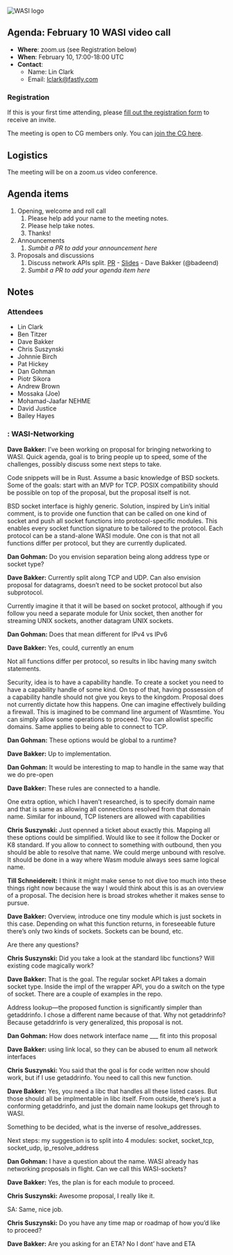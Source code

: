 ![WASI logo](https://raw.githubusercontent.com/WebAssembly/WASI/main/WASI.png)

## Agenda: February 10 WASI video call

- **Where**: zoom.us (see Registration below)
- **When**: February 10, 17:00-18:00 UTC
- **Contact**:
  - Name: Lin Clark
  - Email: lclark@fastly.com

### Registration

If this is your first time attending, please [fill out the registration form](https://docs.google.com/forms/d/e/1FAIpQLSdpO6Lp2L_dZ2_oiDgzjKx7pb7s2YYHjeSIyfHWZZGSKoZKWQ/viewform?usp=sf_link) to receive an invite.

The meeting is open to CG members only. You can [join the CG here](https://www.w3.org/community/webassembly/).

## Logistics

The meeting will be on a zoom.us video conference.

## Agenda items

1. Opening, welcome and roll call
    1. Please help add your name to the meeting notes.
    1. Please help take notes.
    1. Thanks!
1. Announcements
    1. _Sumbit a PR to add your announcement here_
1. Proposals and discussions
    1. Discuss network APIs split. [PR](https://github.com/WebAssembly/WASI/pull/461) - [Slides](presentations/2022-02-10-bakker-sockets-and-address-lookup.pdf) - Dave Bakker (@badeend)
    1. _Sumbit a PR to add your agenda item here_

## Notes
### Attendees
- Lin Clark
- Ben Titzer
- Dave Bakker
- Chris Suszynski
- Johnnie Birch
- Pat Hickey
- Dan Gohman
- Piotr Sikora
- Andrew Brown
- Mossaka (Joe)
- Mohamad-Jaafar NEHME
- David Justice
- Bailey Hayes

### : WASI-Networking

**Dave Bakker:** I’ve been working on proposal for bringing networking to WASI. Quick agenda, goal is to bring people up to speed, some of the challenges, possibly discuss some next steps to take. 

Code snippets will be in Rust. Assume a basic knowledge of BSD sockets. Some of the goals: start with an MVP for TCP. POSIX compatibility should be possible on top of the proposal, but the proposal itself is not.

BSD socket interface is highly generic. Solution, inspired by Lin’s initial comment, is to provide one function that can be called on one kind of socket and push all socket functions into protocol-specific modules. This enables every socket function signature to be tailored to the protocol. Each protocol can be a stand-alone WASI module. One con is that not all functions differ per protocol, but they are currently duplicated.

**Dan Gohman:** Do you envision separation being along address type or socket type? 

**Dave Bakker:** Currently split along TCP and UDP. Can also envision proposal for datagrams, doesn’t need to be socket protocol but also subprotocol.

Currently imagine it that it will be based on socket protocol, although if you follow you need a separate module for Unix socket, then another for streaming UNIX sockets, another datagram UNIX sockets.

**Dan Gohman:** Does that mean different for IPv4 vs IPv6

**Dave Bakker:** Yes, could, currently an enum

Not all functions differ per protocol, so results in libc having many switch statements. 

Security, idea is to have a capability handle. To create a socket you need to have a capability handle of some kind. On top of that, having possession of a capability handle should not give you keys to the kingdom. Proposal does not currently dictate how this happens. One can imagine effectively building a firewall. This is imagined to be command line argument of Wasmtime. You can simply allow some operations to proceed. You can allowlist specific domains. Same applies to being able to connect to TCP. 

**Dan Gohman:** These options would be global to a runtime?

**Dave Bakker:** Up to implementation.

**Dan Gohman:** It would be interesting to map to handle in the same way that we do pre-open

**Dave Bakker:** These rules are connected to a handle.

One extra option, which I haven’t researched, is to specify domain name and that is same as allowing all connections resolved from that domain name. Similar for inbound, TCP listeners are allowed with capabilities

**Chris Suszynski:** Just openned a ticket about exactly this. Mapping all these options could be simplified. Would like to see it follow the Docker or K8 standard. If you allow to connect to something with outbound, then you should be able to resolve that name. We could merge unbound with resolve. It should be done in a way where Wasm module always sees same logical name. 

**Till Schneidereit:** I think it might make sense to not dive too much into these things right now because the way I would think about this is as an overview of a proposal. The decision here is broad strokes whether it makes sense to pursue.

**Dave Bakker:** Overview, introduce one tiny module which is just sockets in this case. Depending on what this function returns, in foreseeable future there’s only two kinds of sockets. Sockets can be bound, etc. 

Are there any questions?

**Chris Suszynski:** Did you take a look at the standard libc functions? Will existing code magically work?

**Dave Bakker:** That is the goal. The regular socket API takes a domain socket type. Inside the impl of the wrapper API, you do a switch on the type of socket. There are a couple of examples in the repo.

Address lookup—the proposed function is significantly simpler than getaddrinfo. I chose a different name because of that. Why not getaddrinfo? Because getaddrinfo is very generalized, this proposal is not.

**Dan Gohman:** How does network interface name ___ fit into this proposal

**Dave Bakker:** using link local, so they can be abused to enum all network interfaces

**Chris Suszynski:** You said that the goal is for code written now should work, but if I use getaddrinfo. You need to call this new function.

**Dave Bakker:** Yes, you need a libc that handles all these listed cases. But those should all be implmentable in libc itself. From outside, there’s just a conforming getaddrinfo, and just the domain name lookups get through to WASI.

Something to be decided, what is the inverse of resolve_addresses.

Next steps: my suggestion is to split into 4 modules: socket, socket_tcp, socket_udp, ip_resolve_address

**Dan Gohman:** I have a question about the name. WASI already has networking proposals in flight. Can we call this WASI-sockets?

**Dave Bakker:** Yes, the plan is for each module to proceed.

**Chris Suszynski:** Awesome proposal, I really like it.

SA: Same, nice job.

**Chris Suszynski:** Do you have any time map or roadmap of how you’d like to proceed?

**Dave Bakker:** Are you asking for an ETA? No I dont’ have and ETA
